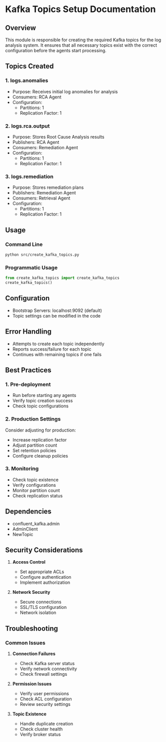 # Kafka Topics Setup Documentation

## Overview
This module is responsible for creating the required Kafka topics for the log analysis system. It ensures that all necessary topics exist with the correct configuration before the agents start processing.

## Topics Created

### 1. logs.anomalies
- Purpose: Receives initial log anomalies for analysis
- Consumers: RCA Agent
- Configuration:
  - Partitions: 1
  - Replication Factor: 1

### 2. logs.rca.output
- Purpose: Stores Root Cause Analysis results
- Publishers: RCA Agent
- Consumers: Remediation Agent
- Configuration:
  - Partitions: 1
  - Replication Factor: 1

### 3. logs.remediation
- Purpose: Stores remediation plans
- Publishers: Remediation Agent
- Consumers: Retrieval Agent
- Configuration:
  - Partitions: 1
  - Replication Factor: 1

## Usage

### Command Line
```bash
python src/create_kafka_topics.py
```

### Programmatic Usage
```python
from create_kafka_topics import create_kafka_topics
create_kafka_topics()
```

## Configuration
- Bootstrap Servers: localhost:9092 (default)
- Topic settings can be modified in the code

## Error Handling
- Attempts to create each topic independently
- Reports success/failure for each topic
- Continues with remaining topics if one fails

## Best Practices

### 1. Pre-deployment
- Run before starting any agents
- Verify topic creation success
- Check topic configurations

### 2. Production Settings
Consider adjusting for production:
- Increase replication factor
- Adjust partition count
- Set retention policies
- Configure cleanup policies

### 3. Monitoring
- Check topic existence
- Verify configurations
- Monitor partition count
- Check replication status

## Dependencies
- confluent_kafka.admin
- AdminClient
- NewTopic

## Security Considerations
1. **Access Control**
   - Set appropriate ACLs
   - Configure authentication
   - Implement authorization

2. **Network Security**
   - Secure connections
   - SSL/TLS configuration
   - Network isolation

## Troubleshooting

### Common Issues
1. **Connection Failures**
   - Check Kafka server status
   - Verify network connectivity
   - Check firewall settings

2. **Permission Issues**
   - Verify user permissions
   - Check ACL configuration
   - Review security settings

3. **Topic Existence**
   - Handle duplicate creation
   - Check cluster health
   - Verify broker status
